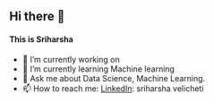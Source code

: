 ## Hi there 👋
#### This is Sriharsha 



- 🔭 I’m currently working on 
- 🌱 I’m currently learning Machine learning
- 💬 Ask me about Data Science, Machine Learning.
- 📫 How to reach me: 
    [LinkedIn](https://www.linkedin.com/in/sriharsha-velicheti-0794351b2/): sriharsha velicheti
    

